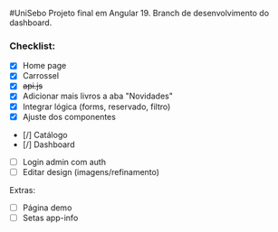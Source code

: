 #UniSebo
Projeto final em Angular 19.
Branch de desenvolvimento do dashboard.

### Checklist:
- [x] Home page
- [x] Carrossel
- [x] ~~api.js~~
- [x] Adicionar mais livros a aba "Novidades"
- [x] Integrar lógica (forms, reservado, filtro) 
- [x] Ajuste dos componentes

- [/] Catálogo
- [/] Dashboard
- [ ] Login admin com auth 
- [ ] Editar design (imagens/refinamento)

Extras:
- [ ] Página demo
- [ ] Setas app-info